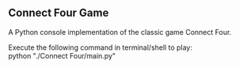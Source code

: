 ## Connect Four Game
A Python console implementation of the classic game Connect Four.

Execute the following command in terminal/shell to play:  
python "./Connect Four/main.py"
